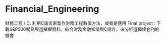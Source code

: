 # Financial_Engineering
財務工程 / C.
利用C語言來製作財務工程數值方法，或者是應用
Final project : 
  下載S&P500期貨與選擇權資料。結合財務金融知識與C語言，來分析選擇權套利的機會
